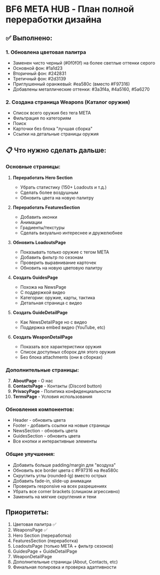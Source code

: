 # BF6 META HUB - План полной переработки дизайна

## ✅ Выполнено:

### 1. Обновлена цветовая палитра
- Заменен чисто черный (#0f0f0f) на более светлые оттенки серого
- Основной фон: #1a1d23
- Вторичный фон: #242831  
- Третичный фон: #2d3139
- Приглушенный оранжевый: #ea580c (вместо #F97316)
- Добавлены металлические оттенки: #3a3f4a, #4a5160, #5a6270

### 2. Создана страница Weapons (Каталог оружия)
- Список всего оружия без тега META
- Фильтрация по категориям
- Поиск
- Карточки без блока "лучшая сборка"
- Ссылки на детальные страницы оружия

## 📋 Что нужно сделать дальше:

### Основные страницы:

1. **Переработать Hero Section**
   - Убрать статистику (150+ Loadouts и т.д.)
   - Сделать более воздушным
   - Обновить цвета на новую палитру

2. **Переработать FeaturesSection** 
   - Добавить иконки
   - Анимации
   - Градиенты/текстуры
   - Сделать визуально интереснее и дружелюбнее

3. **Обновить LoadoutsPage**
   - Показывать только оружие с тегом META
   - Добавить фильтр по сезонам
   - Проверить выравнивание карточек
   - Обновить на новую цветовую палитру

4. **Создать GuidesPage**
   - Похожа на NewsPage
   - С поддержкой видео
   - Категории: оружие, карты, тактика
   - Детальная страница с видео

5. **Создать GuideDetailPage**
   - Как NewsDetailPage но с видео
   - Поддержка embed видео (YouTube, etc)

6. **Создать WeaponDetailPage**
   - Показать все характеристики оружия
   - Список доступных сборок для этого оружия
   - Без блока attachments (они в сборках)

### Дополнительные страницы:

7. **AboutPage** - О нас
8. **ContactsPage** - Контакты (Discord button)
9. **PrivacyPage** - Политика конфиденциальности
10. **TermsPage** - Условия использования

### Обновления компонентов:

- Header - обновить цвета
- Footer - добавить ссылки на новые страницы
- NewsSection - обновить цвета
- GuidesSection - обновить цвета
- Все кнопки и интерактивные элементы

### Общие улучшения:

- Добавить больше padding/margin для "воздуха"
- Обновить все border цвета с #F97316 на #ea580c
- Скруглить углы (rounded-lg) вместо острых
- Добавить fade-in, slide-up анимации
- Проверить responsive на всех разрешениях
- Убрать все corner brackets (слишком агрессивно)
- Заменить на мягкие скругления и тени

## Приоритеты:

1. Цветовая палитра ✅
2. WeaponsPage ✅  
3. Hero Section (переработка)
4. FeaturesSection (переработка)
5. LoadoutsPage (только META + фильтр сезонов)
6. GuidesPage + GuideDetailPage
7. WeaponDetailPage
8. Дополнительные страницы (About, Contacts, etc)
9. Финальная полировка и проверка адаптивности
